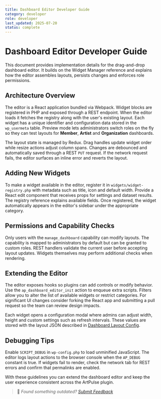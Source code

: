 ```yaml
---
title: Dashboard Editor Developer Guide
category: developer
role: developer
last_updated: 2025-07-20
status: complete
---
```


# Dashboard Editor Developer Guide

This document provides implementation details for the drag-and-drop dashboard editor. It builds on the Widget Manager reference and explains how the editor assembles layouts, persists changes and enforces role permissions.

## Architecture Overview
The editor is a React application bundled via Webpack. Widget blocks are registered in PHP and exposed through a REST endpoint. When the editor loads it fetches the registry along with the user's existing layout. Each widget has a unique identifier and configuration data stored in the `wp_usermeta` table. Preview mode lets administrators switch roles on the fly so they can test layouts for **Member**, **Artist** and **Organization** dashboards.

The layout state is managed by Redux. Drag handles update widget order while resize actions adjust column spans. Changes are debounced and automatically saved through a REST `PUT` request. If the network request fails, the editor surfaces an inline error and reverts the layout.

## Adding New Widgets
To make a widget available in the editor, register it in `widgets/widget-registry.php` with metadata such as title, icon and default width. Provide a React edit component that receives props for settings and dataset results. The registry reference explains available fields. Once registered, the widget automatically appears in the editor's sidebar under the appropriate category.

## Permissions and Capability Checks
Only users with the `manage_dashboard` capability can modify layouts. The capability is mapped to administrators by default but can be granted to custom roles. REST handlers validate the current user before accepting layout updates. Widgets themselves may perform additional checks when rendering.

## Extending the Editor
The editor exposes hooks so plugins can add controls or modify behavior. Use the `ap_dashboard_editor_init` action to enqueue extra scripts. Filters allow you to alter the list of available widgets or restrict categories. For significant UI changes consider forking the React app and submitting a pull request so the team can review design impacts.

Each widget opens a configuration modal where admins can adjust width, height and custom settings such as refresh intervals. These values are stored with the layout JSON described in [Dashboard Layout Config](dashboard-layout-config.md).

## Debugging Tips
Enable `SCRIPT_DEBUG` in `wp-config.php` to load unminified JavaScript. The editor logs layout actions to the browser console when the `AP_DEBUG` constant is true. If widgets fail to render, check the network tab for REST errors and confirm that permalinks are enabled.

With these guidelines you can extend the dashboard editor and keep the user experience consistent across the ArtPulse plugin.

> 💬 *Found something outdated? [Submit Feedback](feedback.md)*
